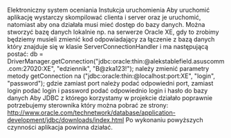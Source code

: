 Elektroniczny system oceniania
Instukcja uruchomienia 
Aby uruchomić aplikację wystarczy skompilować clienta i server oraz je uruchomić, natomiast aby ona działała musi mieć dostęp do bazy danych. 
Można stworzyć bazę danych lokalnie np. na serwerze Oracle XE, gdy to zrobimy będziemy musieli zmienić kod odpowiadający za łączenie z bazą danych
który znajduje się w klasie ServerConnectionHandler i ma następującą postać:
db = DriverManager.getConnection("jdbc:oracle:thin:@alekstablefield.asuscomm.com:27020:XE", "edziennik", "B@zka123!");
należy zmienić parametry metody getConnection na ("jdbc:oracle:thin:@localhost:port:XE", "login", "password");
gdzie zamiast port należy podać odpowiedni port, zamiast login podać login i password podać odpowiednio login i hasło do bazy danych
Aby JDBC z którego korzystamy w projekcie działało poprawnie potrzebujemy sterownika który można pobrać ze strony:
http://www.oracle.com/technetwork/database/application-development/jdbc/downloads/index.html
Po wykonaniu powyższych czynności aplikacja powinna działać.